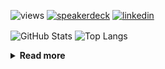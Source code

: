 ![views](https://komarev.com/ghpvc/?username=chck&color=blueviolet)
[![speakerdeck](https://img.shields.io/badge/Speaker_Deck-chck-8a2be2?style=flat-square&logo=speaker-deck)](https://speakerdeck.com/chck)
[![linkedin](https://img.shields.io/badge/LinkedIn-chck-8a2be2?style=flat-square&logo=linkedin)](https://www.linkedin.com/in/chck/)

<p align="left"> 
  <img alt="GitHub Stats" align="center" height="150" src="https://github-readme-stats-nine-umber-51.vercel.app/api?username=chck&count_private=true&show_icons=true&hide_title=true&theme=buefy" />
  <img alt="Top Langs" align="center" height="150" src="https://github-readme-stats-nine-umber-51.vercel.app/api/top-langs/?username=chck&layout=compact&count_private=true&show_icons=true&hide_title=true&theme=buefy" />
</p>

<details>
  <summary><b>Read more</b></summary>
  <br>

  <!--START_SECTION:waka-->
**🐱 My GitHub Data** 

> 📦 77.1 kB Used in GitHub's Storage 
 > 
> 🏆 107 Contributions in the Year 2024
 > 
> 💼 Opted to Hire
 > 
> 📜 134 Public Repositories 
 > 
> 🔑 19 Private Repositories 
 > 
**I'm a Night 🦉** 

```text
🌞 Morning                807 commits         ███░░░░░░░░░░░░░░░░░░░░░░   13.11 % 
🌆 Daytime                2016 commits        ████████░░░░░░░░░░░░░░░░░   32.74 % 
🌃 Evening                1751 commits        ███████░░░░░░░░░░░░░░░░░░   28.44 % 
🌙 Night                  1583 commits        ██████░░░░░░░░░░░░░░░░░░░   25.71 % 
```
📅 **I'm Most Productive on Thursday** 

```text
Monday                   1224 commits        █████░░░░░░░░░░░░░░░░░░░░   19.88 % 
Tuesday                  955 commits         ████░░░░░░░░░░░░░░░░░░░░░   15.51 % 
Wednesday                1016 commits        ████░░░░░░░░░░░░░░░░░░░░░   16.50 % 
Thursday                 1464 commits        ██████░░░░░░░░░░░░░░░░░░░   23.78 % 
Friday                   632 commits         ███░░░░░░░░░░░░░░░░░░░░░░   10.26 % 
Saturday                 332 commits         █░░░░░░░░░░░░░░░░░░░░░░░░   05.39 % 
Sunday                   534 commits         ██░░░░░░░░░░░░░░░░░░░░░░░   08.67 % 
```


📊 **This Week I Spent My Time On** 

```text
💬 Programming Languages: 
Other                    36 hrs 6 mins       ███████████████████████░░   92.48 % 
Terraform                59 mins             █░░░░░░░░░░░░░░░░░░░░░░░░   02.56 % 
Markdown                 48 mins             █░░░░░░░░░░░░░░░░░░░░░░░░   02.07 % 
sshconfig                16 mins             ░░░░░░░░░░░░░░░░░░░░░░░░░   00.69 % 
Git                      13 mins             ░░░░░░░░░░░░░░░░░░░░░░░░░   00.59 % 

🔥 Editors: 
Chrome                   35 hrs 59 mins      ███████████████████████░░   92.19 % 
VS Code                  1 hr 4 mins         █░░░░░░░░░░░░░░░░░░░░░░░░   02.75 % 
Neovim                   1 hr                █░░░░░░░░░░░░░░░░░░░░░░░░   02.56 % 
Obsidian                 43 mins             ░░░░░░░░░░░░░░░░░░░░░░░░░   01.87 % 
PyCharm                  14 mins             ░░░░░░░░░░░░░░░░░░░░░░░░░   00.63 % 
```

**I Mostly Code in Python** 

```text
Python                   41 repos            ████████░░░░░░░░░░░░░░░░░   33.06 % 
Jupyter Notebook         18 repos            ████░░░░░░░░░░░░░░░░░░░░░   14.52 % 
Rust                     7 repos             █░░░░░░░░░░░░░░░░░░░░░░░░   05.65 % 
Shell                    3 repos             █░░░░░░░░░░░░░░░░░░░░░░░░   02.42 % 
Astro                    1 repo              ░░░░░░░░░░░░░░░░░░░░░░░░░   00.81 % 
```



**Timeline**

![Lines of Code chart](https://raw.githubusercontent.com/chck/chck/main/assets/bar_graph.png)


 Last Updated on 2024-03-06 01:19 UTC
<!--END_SECTION:waka-->
</details>

